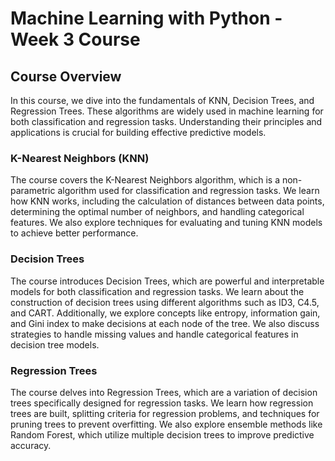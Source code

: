 # Machine Learning with Python - Week 3 Course

## Course Overview

In this course, we dive into the fundamentals of KNN, Decision Trees, and Regression Trees. These algorithms are widely used in machine learning for both classification and regression tasks. Understanding their principles and applications is crucial for building effective predictive models.

### K-Nearest Neighbors (KNN)

The course covers the K-Nearest Neighbors algorithm, which is a non-parametric algorithm used for classification and regression tasks. We learn how KNN works, including the calculation of distances between data points, determining the optimal number of neighbors, and handling categorical features. We also explore techniques for evaluating and tuning KNN models to achieve better performance.

### Decision Trees

The course introduces Decision Trees, which are powerful and interpretable models for both classification and regression tasks. We learn about the construction of decision trees using different algorithms such as ID3, C4.5, and CART. Additionally, we explore concepts like entropy, information gain, and Gini index to make decisions at each node of the tree. We also discuss strategies to handle missing values and handle categorical features in decision tree models.

### Regression Trees

The course delves into Regression Trees, which are a variation of decision trees specifically designed for regression tasks. We learn how regression trees are built, splitting criteria for regression problems, and techniques for pruning trees to prevent overfitting. We also explore ensemble methods like Random Forest, which utilize multiple decision trees to improve predictive accuracy.